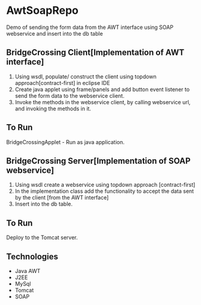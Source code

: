 AwtSoapRepo
==================
Demo of sending the form data from the AWT interface using SOAP webservice and insert into the db table




BridgeCrossing Client[Implementation of AWT interface]
-------
1.	Using wsdl, populate/ construct the client using topdown approach[contract-first] in eclipse IDE
2.	Create java applet using frame/panels and add button event listener to send the form data to the webservice client.
3.	Invoke the methods in the webservice client, by calling webservice url, and invoking the methods in it.

To Run
-------
BridgeCrossingApplet - Run as java application.


BridgeCrossing Server[Implementation of SOAP webservice]
---------
1.	Using wsdl create a webservice  using topdown approach [contract-first]
2.	In the implementation class add the functionality to accept the data sent by the client [from the AWT interface]
3.	Insert into the db table.

To Run
-------
Deploy to the Tomcat server.

Technologies
---------
- Java AWT
- J2EE
- MySql
- Tomcat
- SOAP



